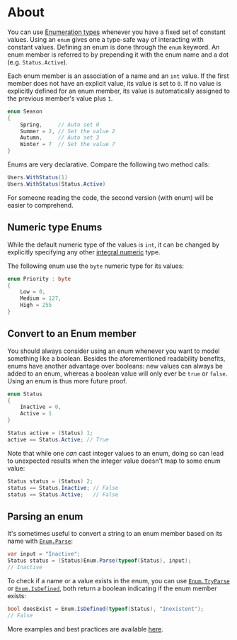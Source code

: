# About

You can use [Enumeration types][enumeration types] whenever you have a fixed set of constant values. Using an `enum` gives one a type-safe way of interacting with constant values. Defining an enum is done through the `enum` keyword. An enum member is referred to by prepending it with the enum name and a dot (e.g. `Status.Active`).

Each enum member is an association of a name and an `int` value. If the first member does not have an explicit value, its value is set to `0`. If no value is explicitly defined for an enum member, its value is automatically assigned to the previous member's value plus `1`.

```csharp
enum Season
{
    Spring,     // Auto set 0
    Summer = 2, // Set the value 2
    Autumn,     // Auto set 3
    Winter = 7  // Set the value 7
}
```

Enums are very declarative. Compare the following two method calls:

```csharp
Users.WithStatus(1)
Users.WithStatus(Status.Active)
```

For someone reading the code, the second version (with enum) will be easier to comprehend.

## Numeric type Enums

While the default numeric type of the values is `int`, it can be changed by explicitly specifying any other [integral numeric][integral numeric] type.

The following enum use the `byte` numeric type for its values:

```csharp
enum Priority : byte
{
    Low = 0,
    Medium = 127,
    High = 255
}
```

## Convert to an Enum member

You should always consider using an enum whenever you want to model something like a boolean. Besides the aforementioned readability benefits, enums have another advantage over booleans: new values can always be added to an enum, whereas a boolean value will only ever be `true` or `false`. Using an enum is thus more future proof.

```csharp
enum Status
{
    Inactive = 0,
    Active = 1
}

Status active = (Status) 1;
active == Status.Active; // True
```

Note that while one _can_ cast integer values to an enum, doing so can lead to unexpected results when the integer value doesn't map to some enum value:

```csharp
Status status = (Status) 2;
status == Status.Inactive; // False
status == Status.Active;   // False
```

## Parsing an enum

It's sometimes useful to convert a string to an enum member based on its name with [`Enum.Parse`][enum parse]:

```csharp
var input = "Inactive";
Status status = (Status)Enum.Parse(typeof(Status), input);
// Inactive
```

To check if a name or a value exists in the enum, you can use [`Enum.TryParse`][enum tryparse] or [`Enum.IsDefined`][enum isdefined], both return a boolean indicating if the enum member exists:

```csharp
bool doesExist = Enum.IsDefined(typeof(Status), "Inexistent");
// False
```

More examples and best practices are available [here][enum examples].

[enumeration types]: https://docs.microsoft.com/en-us/dotnet/csharp/language-reference/builtin-types/enum
[integral numeric]: https://docs.microsoft.com/en-us/dotnet/csharp/language-reference/builtin-types/integral-numeric-types
[enum parse]: https://docs.microsoft.com/en-us/dotnet/api/system.enum.parse?view=net-5.0
[enum tryparse]: https://docs.microsoft.com/en-us/dotnet/api/system.enum.tryparse?view=net-5.0
[enum isdefined]: https://docs.microsoft.com/en-us/dotnet/api/system.enum.isdefined?view=net-5.0
[enum examples]: https://docs.microsoft.com/en-us/dotnet/api/system.enum?view=net-5.0#examples
